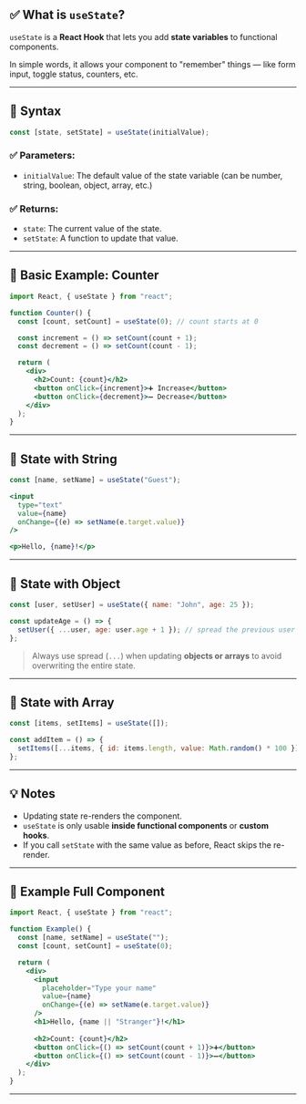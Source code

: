 ## ✅ What is `useState`?

`useState` is a **React Hook** that lets you add **state variables** to functional components.

In simple words, it allows your component to "remember" things — like form input, toggle status, counters, etc.

---

## 🔧 Syntax

```jsx
const [state, setState] = useState(initialValue);
```

### ✅ Parameters:

* `initialValue`: The default value of the state variable (can be number, string, boolean, object, array, etc.)

### ✅ Returns:

* `state`: The current value of the state.
* `setState`: A function to update that value.

---

## 🧠 Basic Example: Counter

```jsx
import React, { useState } from "react";

function Counter() {
  const [count, setCount] = useState(0); // count starts at 0

  const increment = () => setCount(count + 1);
  const decrement = () => setCount(count - 1);

  return (
    <div>
      <h2>Count: {count}</h2>
      <button onClick={increment}>➕ Increase</button>
      <button onClick={decrement}>➖ Decrease</button>
    </div>
  );
}
```

---

## 🧃 State with String

```jsx
const [name, setName] = useState("Guest");

<input
  type="text"
  value={name}
  onChange={(e) => setName(e.target.value)}
/>

<p>Hello, {name}!</p>
```

---

## 🧊 State with Object

```jsx
const [user, setUser] = useState({ name: "John", age: 25 });

const updateAge = () => {
  setUser({ ...user, age: user.age + 1 }); // spread the previous user
};
```

> Always use spread (`...`) when updating **objects or arrays** to avoid overwriting the entire state.

---

## 🔁 State with Array

```jsx
const [items, setItems] = useState([]);

const addItem = () => {
  setItems([...items, { id: items.length, value: Math.random() * 100 }]);
};
```

---

## 💡 Notes

* Updating state re-renders the component.
* `useState` is only usable **inside functional components** or **custom hooks**.
* If you call `setState` with the same value as before, React skips the re-render.

---

## 🧪 Example Full Component

```jsx
import React, { useState } from "react";

function Example() {
  const [name, setName] = useState("");
  const [count, setCount] = useState(0);

  return (
    <div>
      <input
        placeholder="Type your name"
        value={name}
        onChange={(e) => setName(e.target.value)}
      />
      <h1>Hello, {name || "Stranger"}!</h1>
      
      <h2>Count: {count}</h2>
      <button onClick={() => setCount(count + 1)}>➕</button>
      <button onClick={() => setCount(count - 1)}>➖</button>
    </div>
  );
}
```

---

